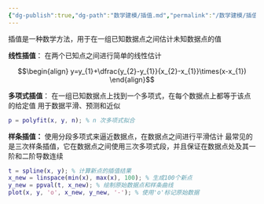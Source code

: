 ```yaml
---
{"dg-publish":true,"dg-path":"数学建模/插值.md","permalink":"/数学建模/插值/","dgPassFrontmatter":true,"noteIcon":"","created":"2024-07-05T18:00:52.706+08:00","updated":"2024-07-05T18:25:21.528+08:00"}
---
```


插值是一种数学方法，用于在一组已知数据点之间估计未知数据点的值

**线性插值**：
在两个已知点之间进行简单的线性估计

$$\begin{align}
y=y_{1}+\dfrac{y_{2}-y_{1}}{x_{2}-x_{1}}\times(x-x_{1})
\end{align}$$

**多项式插值**：
在一组已知数据点上找到一个多项式，在每个数据点上都等于该点的给定值
用于数据平滑、预测和近似

```MATLAB
p = polyfit(x, y, n); % n 次多项式拟合
```

**样条插值：**
使用分段多项式来逼近数据点，在数据点之间进行平滑估计
最常见的是三次样条插值，它在数据点之间使用三次多项式段，并且保证在数据点处及其一阶和二阶导数连续

```matlab
t = spline(x, y); % 计算新点的插值结果 
x_new = linspace(min(x), max(x), 100); % 生成100个新点 
y_new = ppval(t, x_new); % 绘制原始数据点和样条曲线 
plot(x, y, 'o', x_new, y_new, '-'); % 使用'o'标记原始数据
```


